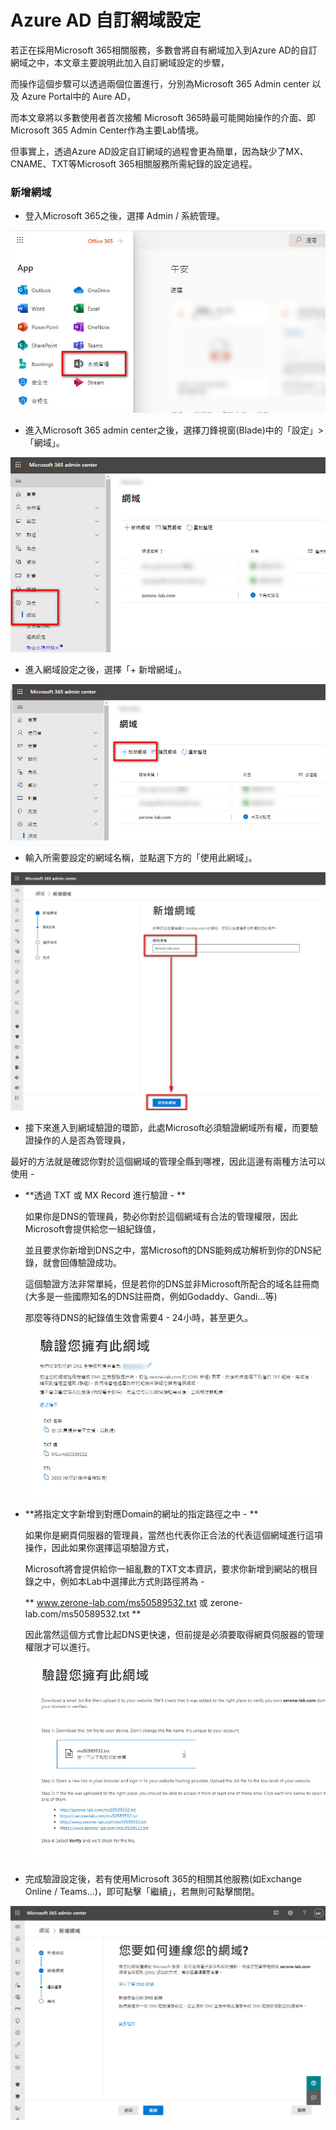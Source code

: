 # Azure AD 自訂網域設定

若正在採用Microsoft 365相關服務，多數會將自有網域加入到Azure AD的自訂網域之中，本文章主要說明此加入自訂網域設定的步驟，<br>

而操作這個步驟可以透過兩個位置進行，分別為Microsoft 365 Admin center 以及 Azure Portal中的 Aure AD，<br>

而本文章將以多數使用者首次接觸 Microsoft 365時最可能開始操作的介面、即Microsoft 365 Admin Center作為主要Lab情境。<br>

但事實上，透過Azure AD設定自訂網域的過程會更為簡單，因為缺少了MX、CNAME、TXT等Microsoft 365相關服務所需紀錄的設定過程。<br>

### 新增網域

- 登入Microsoft 365之後，選擇 Admin / 系統管理。<br>

![GITHUB](https://github.com/MarkChang-Core/AADC/blob/main/image2/image1.jpg)<br>

- 進入Microsoft 365 admin center之後，選擇刀鋒視窗(Blade)中的「設定」>「網域」。<br>

![GITHUB](https://github.com/MarkChang-Core/AADC/blob/main/image2/image2.jpg)<br>

- 進入網域設定之後，選擇「+ 新增網域」。<br>

![GITHUB](https://github.com/MarkChang-Core/AADC/blob/main/image2/image3.jpg)<br>

- 輸入所需要設定的網域名稱，並點選下方的「使用此網域」。<br>

![GITHUB](https://github.com/MarkChang-Core/AADC/blob/main/image2/image4.jpg)<br>

- 接下來進入到網域驗證的環節，此處Microsoft必須驗證網域所有權，而要驗證操作的人是否為管理員，<br>

最好的方法就是確認你對於這個網域的管理全縣到哪裡，因此這邊有兩種方法可以使用 - <br>

  - **透過 TXT 或 MX Record 進行驗證 - **<br>
    
    如果你是DNS的管理員，勢必你對於這個網域有合法的管理權限，因此Microsoft會提供給您一組紀錄值，<br>
    
    並且要求你新增到DNS之中，當Microsoft的DNS能夠成功解析到你的DNS紀錄，就會回傳驗證成功。
    
    這個驗證方法非常單純，但是若你的DNS並非Microsoft所配合的域名註冊商(大多是一些國際知名的DNS註冊商，例如Godaddy、Gandi...等)<br>
    
    那麼等待DNS的紀錄值生效會需要4 - 24小時，甚至更久。<br>
    
    ![GITHUB](https://github.com/MarkChang-Core/AADC/blob/main/image2/image5.jpg)<br>
    
  - **將指定文字新增到對應Domain的網址的指定路徑之中 - **<br>

    如果你是網頁伺服器的管理員，當然也代表你正合法的代表這個網域進行這項操作，因此如果你選擇這項驗證方式，<br>
    
    Microsoft將會提供給你一組亂數的TXT文本資訊，要求你新增到網站的根目錄之中，例如本Lab中選擇此方式則路徑將為 - 

    ** www.zerone-lab.com/ms50589532.txt 或 zerone-lab.com/ms50589532.txt **
    
    因此當然這個方式會比起DNS更快速，但前提是必須要取得網頁伺服器的管理權限才可以進行。
    
    ![GITHUB](https://github.com/MarkChang-Core/AADC/blob/main/image2/image6.jpg)<br>
    
- 完成驗證設定後，若有使用Microsoft 365的相關其他服務(如Exchange Online / Teams...)，即可點擊「繼續」，若無則可點擊關閉。

![GITHUB](https://github.com/MarkChang-Core/AADC/blob/main/image2/image7.jpg)<br>
    

    
